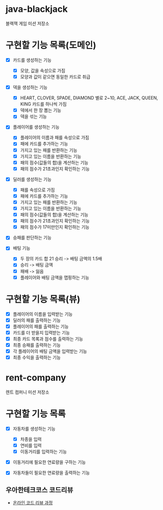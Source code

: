 # java-blackjack
블랙잭 게임 미션 저장소

# 구현할 기능 목록(도메인)
- [x] 카드를 생성하는 기능
    - [x] 모양, 값을 속성으로 가짐
    - [x] 모양과 값이 같으면 동일한 카드로 취급
    
- [x] 덱을 생성하는 기능
    - [x] HEART, CLOVER, SPADE, DIAMOND 별로 2~10, ACE, JACK, QUEEN, KING 카드를 하나씩 가짐
    - [x] 덱에서 한 장 뽑는 기능
    - [x] 덱을 섞는 기능

- [x] 플레이어를 생성하는 기능
    - [x] 플레이어의 이름과 패를 속성으로 가짐
    - [x] 패에 카드를 추가하는 기능
    - [x] 가지고 있는 패를 반환하는 기능
    - [x] 가지고 있는 이름을 반환하는 기능
    - [x] 패의 점수(값들의 합)을 계산하는 기능
    - [x] 패의 점수가 21초과인지 확인하는 기능

- [x] 딜러를 생성하는 기능
    - [x] 패를 속성으로 가짐
    - [x] 패에 카드를 추가하는 기능
    - [x] 가지고 있는 패를 반환하는 기능
    - [x] 가지고 있는 이름을 반환하는 기능
    - [x] 패의 점수(값들의 합)을 계산하는 기능
    - [x] 패의 점수가 21초과인지 확인하는 기능
    - [x] 패의 점수가 17미만인지 확인하는 기능
    
- [x] 승패를 판단하는 기능

- [X] 배팅 기능
    - [X] 두 장의 카드 합 21 승리 -> 배팅 금액의 1.5배
    - [X] 승리 -> 배팅 금액
    - [X] 패배 -> 잃음
    - [X] 플레이어와 배팅 금액을 맵핑하는 기능

# 구현할 기능 목록(뷰)
- [x] 플레이어의 이름을 입력받는 기능
- [x] 딜러의 패를 출력하는 기능
- [x] 플레이어의 패를 출력하는 기능
- [x] 카드를 더 받을지 입력받는 기능
- [x] 최종 카드 목록과 점수를 출력하는 기능
- [x] 최종 승패를 출력하는 기능
- [X] 각 플레이어의 배팅 금액을 입력받는 기능
- [X] 최종 수익을 출력하는 기능

# rent-company
렌트 컴퍼니 미션 저장소

# 구현할 기능 목록
- [x] 자동차를 생성하는 기능
    - [x] 차종을 입력
    - [x] 연비를 입력
    - [x] 이동거리를 입력하는 기능
    
- [x] 이동거리에 필요한 연료량을 구하는 기능

- [x] 자동차들이 필요한 연료량을 출력하는 기능

## 우아한테크코스 코드리뷰
* [온라인 코드 리뷰 과정](https://github.com/woowacourse/woowacourse-docs/blob/master/maincourse/README.md)